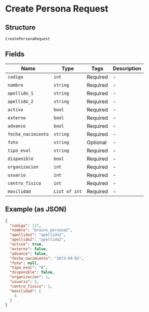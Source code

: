 
# Create Persona Request

## Structure

`CreatePersonaRequest`

## Fields

| Name | Type | Tags | Description |
|  --- | --- | --- | --- |
| `codigo` | `int` | Required | - |
| `nombre` | `string` | Required | - |
| `apellido_1` | `string` | Required | - |
| `apellido_2` | `string` | Required | - |
| `activo` | `bool` | Required | - |
| `externo` | `bool` | Required | - |
| `advance` | `bool` | Required | - |
| `fecha_nacimiento` | `string` | Required | - |
| `foto` | `string` | Optional | - |
| `tipo_eval` | `string` | Required | - |
| `disponible` | `bool` | Required | - |
| `organizacion` | `int` | Required | - |
| `usuario` | `int` | Required | - |
| `centro_fisico` | `int` | Required | - |
| `movilidad` | `List of int` | Required | - |

## Example (as JSON)

```json
{
  "codigo": 117,
  "nombre": "brainn_persona2",
  "apellido1": "apellido1",
  "apellido2": "apellido2",
  "activo": true,
  "externo": false,
  "advance": false,
  "fecha_nacimiento": "1073-09-01",
  "foto": null,
  "tipo_eval": "B",
  "disponible": false,
  "organizacion": 1,
  "usuario": 2,
  "centro_fisico": 1,
  "movilidad": [
    4
  ]
}
```

